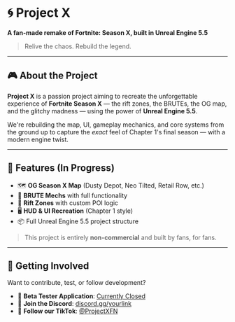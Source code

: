 # 🌀 Project X

**A fan-made remake of Fortnite: Season X, built in Unreal Engine 5.5**

> Relive the chaos. Rebuild the legend.

---

## 🎮 About the Project

**Project X** is a passion project aiming to recreate the unforgettable experience of **Fortnite Season X** — the rift zones, the BRUTEs, the OG map, and the glitchy madness — using the power of **Unreal Engine 5.5**.

We're rebuilding the map, UI, gameplay mechanics, and core systems from the ground up to capture the *exact* feel of Chapter 1's final season — with a modern engine twist.

---

## 🔧 Features (In Progress)

- 🗺️ **OG Season X Map** (Dusty Depot, Neo Tilted, Retail Row, etc.)
- 🤖 **BRUTE Mechs** with full functionality
- 🌌 **Rift Zones** with custom POI logic
- 🖥️ **HUD & UI Recreation** (Chapter 1 style)
- 📦 Full Unreal Engine 5.5 project structure

> This project is entirely **non-commercial** and built by fans, for fans.

---

## 🚀 Getting Involved

Want to contribute, test, or follow development?

- 🧪 **Beta Tester Application**: [Currently Closed](#)
- 💬 **Join the Discord**: [discord.gg/yourlink](https://discord.gg/CnkgC6vmNV)
- 🎥 **Follow our TikTok**: [@ProjectXFN](https://tiktok.com/@project_x_fn)
